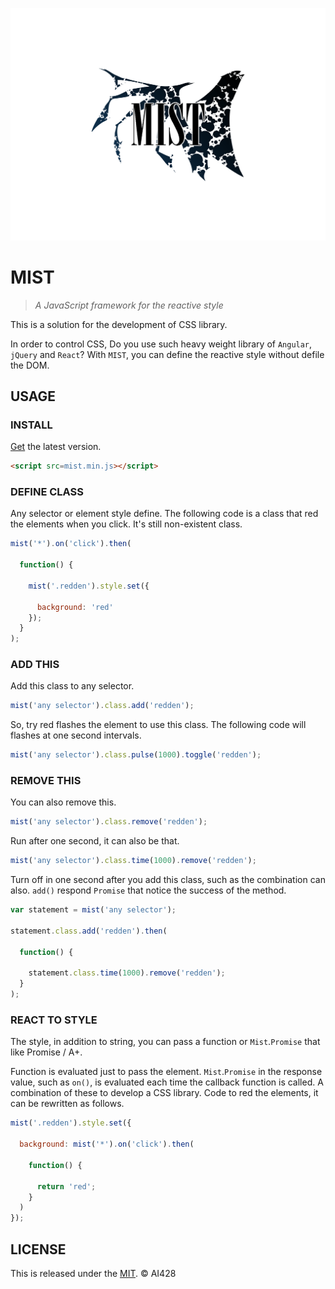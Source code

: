 ![MIST](https://github.com/AI428/mist/blob/master/logos/mist_1600_1180.png)

# MIST
> _A JavaScript framework for the reactive style_

This is a solution for the development of CSS library.

In order to control CSS, Do you use such heavy weight library of `Angular`, `jQuery` and `React`? With `MIST`, you can define the reactive style without defile the DOM.

## USAGE
### INSTALL
[Get](https://github.com/AI428/mist/releases) the latest version.

```html
<script src=mist.min.js></script>
```

### DEFINE CLASS
Any selector or element style define. The following code is a class that red the elements when you click. It's still non-existent class.

```js
mist('*').on('click').then(

  function() {

    mist('.redden').style.set({

      background: 'red'
    });
  }
);
```

### ADD THIS
Add this class to any selector.

```js
mist('any selector').class.add('redden');
```

So, try red flashes the element to use this class. The following code will flashes at one second intervals.

```js
mist('any selector').class.pulse(1000).toggle('redden');
```

### REMOVE THIS
You can also remove this.

```js
mist('any selector').class.remove('redden');
```

Run after one second, it can also be that.

```js
mist('any selector').class.time(1000).remove('redden');
```

Turn off in one second after you add this class, such as the combination can also. `add()` respond `Promise` that notice the success of the method.

```js
var statement = mist('any selector');

statement.class.add('redden').then(

  function() {

    statement.class.time(1000).remove('redden');
  }
);
```

### REACT TO STYLE
The style, in addition to string, you can pass a function or `Mist`.`Promise` that like Promise / A+.

Function is evaluated just to pass the element. `Mist`.`Promise` in the response value, such as `on()`, is evaluated each time the callback function is called. A combination of these to develop a CSS library. Code to red the elements, it can be rewritten as follows.

```js
mist('.redden').style.set({

  background: mist('*').on('click').then(

    function() {

      return 'red';
    }
  )
});
```

## LICENSE
This is released under the [MIT](//opensource.org/licenses/MIT). © AI428
